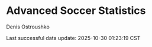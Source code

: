 # Advanced Soccer Statistics
Denis Ostroushko

<!-- gfm -->

Last successful data update: 2025-10-30 01:23:19 CST
